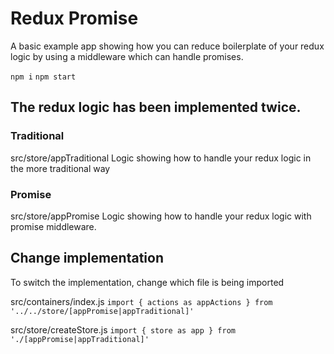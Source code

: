 # Redux Promise

A basic example app showing how you can reduce boilerplate of your redux logic by using a middleware which can handle promises.

```npm i```
```npm start```

## The redux logic has been implemented twice.

### Traditional
src/store/appTraditional
Logic showing how to handle your redux logic in the more traditional way

### Promise
src/store/appPromise
Logic showing how to handle your redux logic with promise middleware.

## Change implementation
To switch the implementation, change which file is being imported

src/containers/index.js
```import { actions as appActions } from '../../store/[appPromise|appTraditional]'```

src/store/createStore.js
```import { store as app } from './[appPromise|appTraditional]'```
